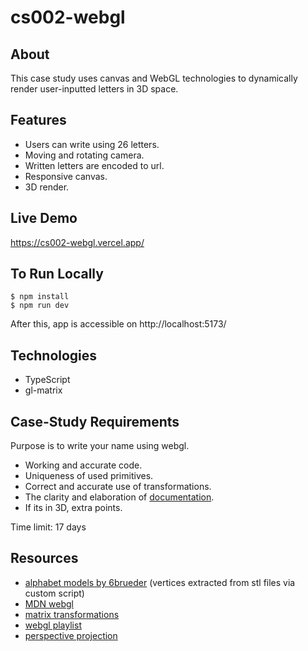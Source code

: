 # cs002-webgl

## About

This case study uses canvas and WebGL technologies to dynamically render user-inputted letters in 3D space.

## Features

- Users can write using 26 letters.
- Moving and rotating camera.
- Written letters are encoded to url.
- Responsive canvas.
- 3D render.

## Live Demo

https://cs002-webgl.vercel.app/

## To Run Locally

```
$ npm install
$ npm run dev
```
After this, app is accessible on http://localhost:5173/

## Technologies

- TypeScript
- gl-matrix

## Case-Study Requirements

Purpose is to write your name using webgl.

- Working and accurate code.
- Uniqueness of used primitives.
- Correct and accurate use of transformations.
- The clarity and elaboration of [documentation](https://github.com/ensarkr/cs002-webgl/blob/main/rapor.md).
- If its in 3D, extra points.

Time limit: 17 days

## Resources

- [alphabet models by 6brueder](https://www.thingiverse.com/thing:15198) (vertices extracted from stl files via custom script)
- [MDN webgl](https://developer.mozilla.org/en-US/docs/Web/API/WebGL_API/Tutorial)
- [matrix transformations](https://www.youtube.com/watch?v=Cb4aoihvh-o&list=PLTd6ceoshprfZs1VIzGHDt-MYgVewC5tc&index=13)
- [webgl playlist](https://www.youtube.com/watch?v=y2UsQB3WSvo&list=PLjcVFFANLS5w6Qbj_1ziwT2LUHAwgZO2D&index=3)
- [perspective projection](https://www.youtube.com/watch?v=U0_ONQQ5ZNM)



